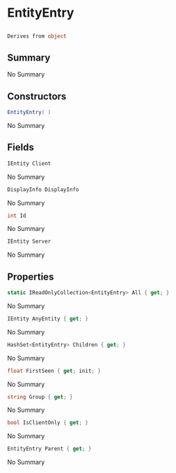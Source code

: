 # EntityEntry

## 
```c#
Derives from object
```

## Summary

No Summary
## Constructors

```c#
EntityEntry( ) 
```
No Summary
## Fields

```c#
IEntity Client
```
No Summary
```c#
DisplayInfo DisplayInfo
```
No Summary
```c#
int Id
```
No Summary
```c#
IEntity Server
```
No Summary
## Properties

```c#
static IReadOnlyCollection<EntityEntry> All { get; } 
```
No Summary
```c#
IEntity AnyEntity { get; } 
```
No Summary
```c#
HashSet<EntityEntry> Children { get; } 
```
No Summary
```c#
float FirstSeen { get; init; } 
```
No Summary
```c#
string Group { get; } 
```
No Summary
```c#
bool IsClientOnly { get; } 
```
No Summary
```c#
EntityEntry Parent { get; } 
```
No Summary

